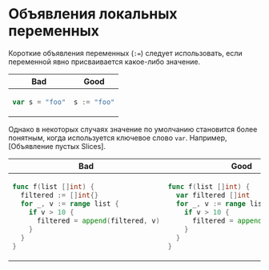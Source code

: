 # Объявления локальных переменных

Короткие объявления переменных (`:=`) следует использовать, если переменной явно присваивается
какое-либо значение.

<table>
<thead><tr><th>Bad</th><th>Good</th></tr></thead>
<tbody>
<tr><td>

```go
var s = "foo"
```

</td><td>

```go
s := "foo"
```

</td></tr>
</tbody></table>

Однако в некоторых случаях значение по умолчанию становится более понятным, когда
используется ключевое слово `var`. Например, [Объявление пустых Slices].

  [Объявление пустых]: https://go.dev/wiki/CodeReviewComments#declaring-empty-slices

<table>
<thead><tr><th>Bad</th><th>Good</th></tr></thead>
<tbody>
<tr><td>

```go
func f(list []int) {
  filtered := []int{}
  for _, v := range list {
    if v > 10 {
      filtered = append(filtered, v)
    }
  }
}
```

</td><td>

```go
func f(list []int) {
  var filtered []int
  for _, v := range list {
    if v > 10 {
      filtered = append(filtered, v)
    }
  }
}
```

</td></tr>
</tbody></table>
